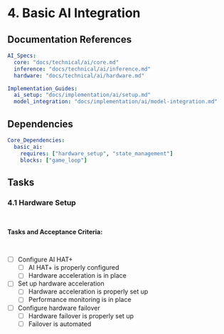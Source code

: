 # 4. Basic AI Integration

## Documentation References

```yaml
AI_Specs:
  core: "docs/technical/ai/core.md"
  inference: "docs/technical/ai/inference.md"
  hardware: "docs/technical/ai/hardware.md"

Implementation_Guides:
  ai_setup: "docs/implementation/ai/setup.md"
  model_integration: "docs/implementation/ai/model-integration.md"
```

## Dependencies

```yaml
Core_Dependencies:
  basic_ai:
    requires: ["hardware_setup", "state_management"]
    blocks: ["game_loop"]
```

## Tasks

### 4.1 Hardware Setup 

 

**Tasks and Acceptance Criteria:**

 

- [ ] Configure AI HAT+
  - [ ] AI HAT+ is properly configured
  - [ ] Hardware acceleration is in place
- [ ] Set up hardware acceleration
  - [ ] Hardware acceleration is properly set up
  - [ ] Performance monitoring is in place
- [ ] Configure hardware failover
  - [ ] Hardware failover is properly set up
  - [ ] Failover is automated
